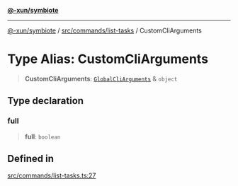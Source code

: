 [**@-xun/symbiote**](../../../../README.md)

***

[@-xun/symbiote](../../../../README.md) / [src/commands/list-tasks](../README.md) / CustomCliArguments

# Type Alias: CustomCliArguments

> **CustomCliArguments**: [`GlobalCliArguments`](../../../configure/type-aliases/GlobalCliArguments.md) & `object`

## Type declaration

### full

> **full**: `boolean`

## Defined in

[src/commands/list-tasks.ts:27](https://github.com/Xunnamius/symbiote/blob/c062d7c5dc980668c9246eeeaf1aa96da42e4471/src/commands/list-tasks.ts#L27)
